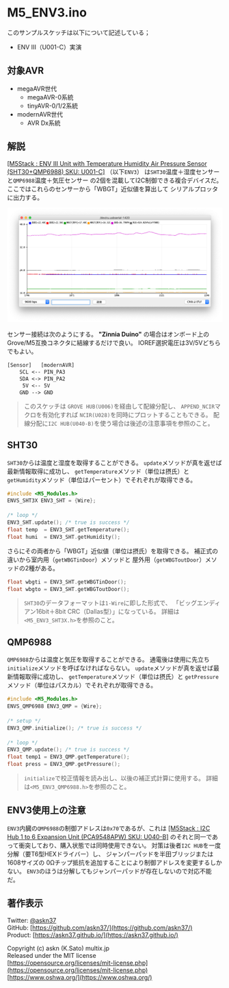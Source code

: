 # M5_ENV3.ino

このサンプルスケッチは以下について記述している；

- ENV III（U001-C）実演

## 対象AVR

- megaAVR世代
  - megaAVR-0系統
  - tinyAVR-0/1/2系統
- modernAVR世代
  - AVR Dx系統

## 解説

[[M5Stack : ENV III Unit with Temperature Humidity Air Pressure Sensor (SHT30+QMP6988) SKU: U001-C]](https://shop.m5stack.com/collections/m5-sensor/products/env-iii-unit-with-temperature-humidity-air-pressure-sensor-sht30-qmp6988)
（以下`ENV3`）
は`SHT30`温度＋湿度センサー
と`QMP6988`温度＋気圧センサー
の2個を混載してI2C制御できる複合デバイスだ。
ここではこれらのセンサーから「WBGT」近似値を算出して
シリアルプロッタに出力する。

![Preview](M5_ENV3.png)

センサー接続は次のようにする。
__"Zinnia Duino"__ の場合はオンボード上の
Grove/M5互換コネクタに結線するだけで良い。
IOREF選択電圧は3V/5Vどちらでもよい。

```plain
[Sensor]   [modernAVR]
    SCL <-- PIN_PA3
    SDA <-> PIN_PA2
     5V <-- 5V
    GND --> GND
```

> このスケッチは
`GROVE HUB(U006)`を経由して配線分配し、
`APPEND_NCIR`マクロを有効化すれば
`NCIR(U028)`を同時にプロットすることもできる。
配線分配に`I2C HUB(U040-B)`を使う場合は後述の注意事項を参照のこと。

## SHT30

`SHT30`からは温度と湿度を取得することができる。
`update`メソッドが真を返せば最新情報取得に成功し、
`getTemperature`メソッド（単位は摂氏）と
`getHumidity`メソッド（単位はパーセント）でそれぞれが取得できる。

```c
#include <M5_Modules.h>
ENVS_SHT3X ENV3_SHT = {Wire};

/* loop */
ENV3_SHT.update(); /* true is success */
float temp  = ENV3_SHT.getTemperature();
float humi  = ENV3_SHT.getHumidity();
```

さらにその両者から「WBGT」近似値（単位は摂氏）を取得できる。
補正式の違いから室内用（`getWBGTinDoor`）メソッドと
屋外用（`getWBGToutDoor`）メソッドの2種がある。

```c
float wbgti = ENV3_SHT.getWBGTinDoor();
float wbgto = ENV3_SHT.getWBGToutDoor();
```

> `SHT30`のデータフォーマットは`1-Wire`に即した形式で、
「ビッグエンディアン16bit＋8bit CRC（Dallas型）」になっている。
詳細は`<M5_ENV3_SHT3X.h>`を参照のこと。

## QMP6988

`QMP6988`からは温度と気圧を取得することができる。
通電後は使用に先立ち`initialize`メソッドを呼ばなければならない。
`update`メソッドが真を返せば最新情報取得に成功し、
`getTemperature`メソッド（単位は摂氏）と
`getPressure`メソッド（単位はパスカル）でそれぞれが取得できる。

```c
#include <M5_Modules.h>
ENVS_QMP6988 ENV3_QMP = {Wire};

/* setup */
ENV3_QMP.initialize(); /* true is success */

/* loop */
ENV3_QMP.update(); /* true is success */
float temp1 = ENV3_QMP.getTemperature();
float press = ENV3_QMP.getPressure();
```

> `initialize`で校正情報を読み出し、以後の補正式計算に使用する。
詳細は`<M5_ENV3_QMP6988.h>`を参照のこと。

## ENV3使用上の注意

`ENV3`内臓の`QMP6988`の制御アドレスは`0x70`であるが、これは
[[M5Stack : I2C Hub 1 to 6 Expansion Unit (PCA9548APW) SKU: U040-B]](https://shop.m5stack.com/collections/m5-sensor/products/i2c-hub-1-to-6-expansion-unit-pca9548apw)
のそれと同一であって衝突しており、購入状態では同時使用できない。
対策は後者`I2C HUB`を一度分解（要T6型HEXドライバー）し、
ジャンパーパッドを半田ブリッジまたは
1608サイズの 0Ωチップ抵抗を追加することにより制御アドレスを変更するしかない。
`ENV3`のほうは分解してもジャンパーパッドが存在しないので対応不能だ。

## 著作表示

Twitter: [@askn37](https://twitter.com/askn37) \
GitHub: [https://github.com/askn37/](https://github.com/askn37/) \
Product: [https://askn37.github.io/](https://askn37.github.io/)

Copyright (c) askn (K.Sato) multix.jp \
Released under the MIT license \
[https://opensource.org/licenses/mit-license.php](https://opensource.org/licenses/mit-license.php) \
[https://www.oshwa.org/](https://www.oshwa.org/)
